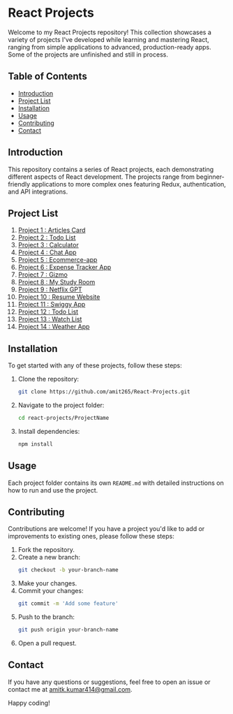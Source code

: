 <link rel="stylesheet" href="https://cdnjs.cloudflare.com/ajax/libs/font-awesome/6.0.0-beta3/css/all.min.css">


# React Projects

Welcome to my React Projects repository! This collection showcases a variety of projects I've developed while learning and mastering React, ranging from simple applications to advanced, production-ready apps. Some of the projects are unfinished and still in process.

## Table of Contents

- [Introduction](#introduction)
- [Project List](#project-list)
- [Installation](#installation)
- [Usage](#usage)
- [Contributing](#contributing)
- [Contact](#contact)

## Introduction

This repository contains a series of React projects, each demonstrating different aspects of React development. The projects range from beginner-friendly applications to more complex ones featuring Redux, authentication, and API integrations.

## Project List

1. [Project 1 : Articles Card](./articles_card/)
2. [Project 2 : Todo List](./todo-list/)
3. [Project 3 : Calculator](./calculator/)
4. [Project 4 : Chat App](./chat-app/)
5. [Project 5 : Ecommerce-app](./ecommerce-app/) 
6. [Project 6 : Expense Tracker App](./expense-tracker-app/) 
7. [Project 7 : Gizmo](./gizmoo/) 
8. [Project 8 : My Study Room](./my-study-room/) 
9. [Project 9 : Netflix GPT](./netflixgpt/) 
10. [Project 10 : Resume Website](./resume-website/)
11. [Project 11 : Swiggy App](./swiggy-app/) 
12. [Project 12 : Todo List](./todo-list/) 
13. [Project 13 : Watch List](./watch-list/) 
14. [Project 14 : Weather App](./weather-app/)

## Installation

To get started with any of these projects, follow these steps:

1. Clone the repository:
    ```bash
    git clone https://github.com/amit265/React-Projects.git
    ```
2. Navigate to the project folder:
    ```bash
    cd react-projects/ProjectName
    ```
3. Install dependencies:
    ```bash
    npm install
    ```

## Usage

Each project folder contains its own `README.md` with detailed instructions on how to run and use the project.

## Contributing

Contributions are welcome! If you have a project you'd like to add or improvements to existing ones, please follow these steps:

1. Fork the repository.
2. Create a new branch:
    ```bash
    git checkout -b your-branch-name
    ```
3. Make your changes.
4. Commit your changes:
    ```bash
    git commit -m 'Add some feature'
    ```
5. Push to the branch:
    ```bash
    git push origin your-branch-name
    ```
6. Open a pull request.


## Contact

If you have any questions or suggestions, feel free to open an issue or contact me at [amitk.kumar414@gmail.com](mailto:amitk.kumar414@gmail.com).

Happy coding!

